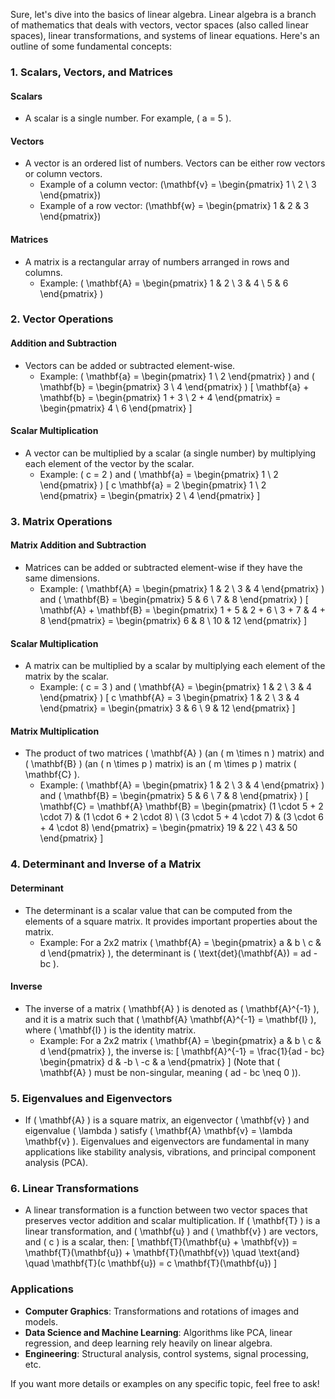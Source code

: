Sure, let's dive into the basics of linear algebra. Linear algebra is a branch of mathematics that deals with vectors, vector spaces (also called linear spaces), linear transformations, and systems of linear equations. Here's an outline of some fundamental concepts:

### 1. Scalars, Vectors, and Matrices

#### Scalars
- A scalar is a single number. For example, \( a = 5 \).

#### Vectors
- A vector is an ordered list of numbers. Vectors can be either row vectors or column vectors.
  - Example of a column vector: \(\mathbf{v} = \begin{pmatrix} 1 \\ 2 \\ 3 \end{pmatrix}\)
  - Example of a row vector: \(\mathbf{w} = \begin{pmatrix} 1 & 2 & 3 \end{pmatrix}\)

#### Matrices
- A matrix is a rectangular array of numbers arranged in rows and columns.
  - Example: \( \mathbf{A} = \begin{pmatrix} 1 & 2 \\ 3 & 4 \\ 5 & 6 \end{pmatrix} \)

### 2. Vector Operations

#### Addition and Subtraction
- Vectors can be added or subtracted element-wise.
  - Example: \( \mathbf{a} = \begin{pmatrix} 1 \\ 2 \end{pmatrix} \) and \( \mathbf{b} = \begin{pmatrix} 3 \\ 4 \end{pmatrix} \)
    \[
    \mathbf{a} + \mathbf{b} = \begin{pmatrix} 1 + 3 \\ 2 + 4 \end{pmatrix} = \begin{pmatrix} 4 \\ 6 \end{pmatrix}
    \]

#### Scalar Multiplication
- A vector can be multiplied by a scalar (a single number) by multiplying each element of the vector by the scalar.
  - Example: \( c = 2 \) and \( \mathbf{a} = \begin{pmatrix} 1 \\ 2 \end{pmatrix} \)
    \[
    c \mathbf{a} = 2 \begin{pmatrix} 1 \\ 2 \end{pmatrix} = \begin{pmatrix} 2 \\ 4 \end{pmatrix}
    \]

### 3. Matrix Operations

#### Matrix Addition and Subtraction
- Matrices can be added or subtracted element-wise if they have the same dimensions.
  - Example: \( \mathbf{A} = \begin{pmatrix} 1 & 2 \\ 3 & 4 \end{pmatrix} \) and \( \mathbf{B} = \begin{pmatrix} 5 & 6 \\ 7 & 8 \end{pmatrix} \)
    \[
    \mathbf{A} + \mathbf{B} = \begin{pmatrix} 1 + 5 & 2 + 6 \\ 3 + 7 & 4 + 8 \end{pmatrix} = \begin{pmatrix} 6 & 8 \\ 10 & 12 \end{pmatrix}
    \]

#### Scalar Multiplication
- A matrix can be multiplied by a scalar by multiplying each element of the matrix by the scalar.
  - Example: \( c = 3 \) and \( \mathbf{A} = \begin{pmatrix} 1 & 2 \\ 3 & 4 \end{pmatrix} \)
    \[
    c \mathbf{A} = 3 \begin{pmatrix} 1 & 2 \\ 3 & 4 \end{pmatrix} = \begin{pmatrix} 3 & 6 \\ 9 & 12 \end{pmatrix}
    \]

#### Matrix Multiplication
- The product of two matrices \( \mathbf{A} \) (an \( m \times n \) matrix) and \( \mathbf{B} \) (an \( n \times p \) matrix) is an \( m \times p \) matrix \( \mathbf{C} \).
  - Example: \( \mathbf{A} = \begin{pmatrix} 1 & 2 \\ 3 & 4 \end{pmatrix} \) and \( \mathbf{B} = \begin{pmatrix} 5 & 6 \\ 7 & 8 \end{pmatrix} \)
    \[
    \mathbf{C} = \mathbf{A} \mathbf{B} = \begin{pmatrix} (1 \cdot 5 + 2 \cdot 7) & (1 \cdot 6 + 2 \cdot 8) \\ (3 \cdot 5 + 4 \cdot 7) & (3 \cdot 6 + 4 \cdot 8) \end{pmatrix} = \begin{pmatrix} 19 & 22 \\ 43 & 50 \end{pmatrix}
    \]

### 4. Determinant and Inverse of a Matrix

#### Determinant
- The determinant is a scalar value that can be computed from the elements of a square matrix. It provides important properties about the matrix.
  - Example: For a 2x2 matrix \( \mathbf{A} = \begin{pmatrix} a & b \\ c & d \end{pmatrix} \), the determinant is \( \text{det}(\mathbf{A}) = ad - bc \).

#### Inverse
- The inverse of a matrix \( \mathbf{A} \) is denoted as \( \mathbf{A}^{-1} \), and it is a matrix such that \( \mathbf{A} \mathbf{A}^{-1} = \mathbf{I} \), where \( \mathbf{I} \) is the identity matrix.
  - Example: For a 2x2 matrix \( \mathbf{A} = \begin{pmatrix} a & b \\ c & d \end{pmatrix} \), the inverse is:
    \[
    \mathbf{A}^{-1} = \frac{1}{ad - bc} \begin{pmatrix} d & -b \\ -c & a \end{pmatrix}
    \]
  (Note that \( \mathbf{A} \) must be non-singular, meaning \( ad - bc \neq 0 \)).

### 5. Eigenvalues and Eigenvectors

- If \( \mathbf{A} \) is a square matrix, an eigenvector \( \mathbf{v} \) and eigenvalue \( \lambda \) satisfy \( \mathbf{A} \mathbf{v} = \lambda \mathbf{v} \). Eigenvalues and eigenvectors are fundamental in many applications like stability analysis, vibrations, and principal component analysis (PCA).

### 6. Linear Transformations

- A linear transformation is a function between two vector spaces that preserves vector addition and scalar multiplication. If \( \mathbf{T} \) is a linear transformation, and \( \mathbf{u} \) and \( \mathbf{v} \) are vectors, and \( c \) is a scalar, then:
  \[
  \mathbf{T}(\mathbf{u} + \mathbf{v}) = \mathbf{T}(\mathbf{u}) + \mathbf{T}(\mathbf{v}) \quad \text{and} \quad \mathbf{T}(c \mathbf{u}) = c \mathbf{T}(\mathbf{u})
  \]

### Applications

- **Computer Graphics**: Transformations and rotations of images and models.
- **Data Science and Machine Learning**: Algorithms like PCA, linear regression, and deep learning rely heavily on linear algebra.
- **Engineering**: Structural analysis, control systems, signal processing, etc.

If you want more details or examples on any specific topic, feel free to ask!